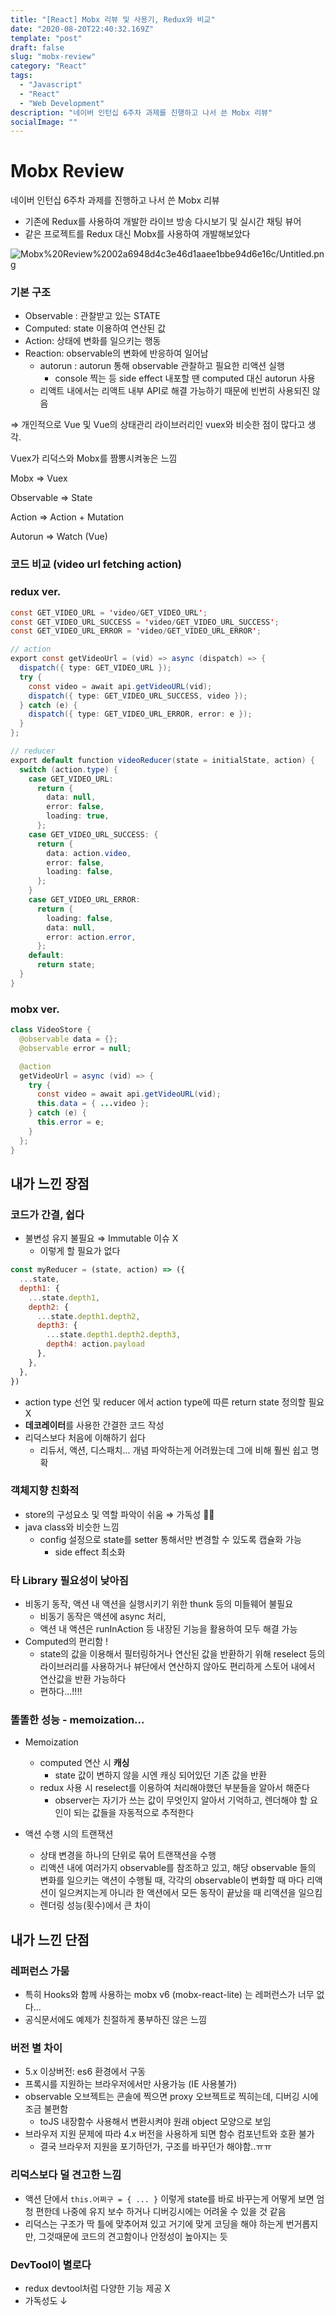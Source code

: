 ```yaml
---
title: "[React] Mobx 리뷰 및 사용기, Redux와 비교"
date: "2020-08-20T22:40:32.169Z"
template: "post"
draft: false
slug: "mobx-review"
category: "React"
tags:
  - "Javascript"
  - "React"
  - "Web Development"
description: "네이버 인턴십 6주차 과제를 진행하고 나서 쓴 Mobx 리뷰"
socialImage: ""
---
```

# Mobx Review

네이버 인턴십 6주차 과제를 진행하고 나서 쓴 Mobx 리뷰

- 기존에 Redux를 사용하여 개발한 라이브 방송 다시보기 및 실시간 채팅 뷰어
- 같은 프로젝트를 Redux 대신 Mobx를 사용하여 개발해보았다

![Mobx%20Review%2002a6948d4c3e46d1aaee1bbe94d6e16c/Untitled.png](Mobx%20Review%2002a6948d4c3e46d1aaee1bbe94d6e16c/Untitled.png)

### 기본 구조

- Observable : 관찰받고 있는 STATE
- Computed: state 이용하여 연산된 값
- Action: 상태에 변화를 일으키는 행동
- Reaction: observable의 변화에 반응하여 일어남
    - autorun : autorun 통해 observable 관찰하고 필요한 리액션 실행
        - console 찍는 등 side effect 내포할 땐 computed 대신 autorun 사용
    - 리액트 내에서는 리액트 내부 API로 해결 가능하기 때문에 빈번히 사용되진 않음

⇒ 개인적으로 Vue 및 Vue의 상태관리 라이브러리인 vuex와 비슷한 점이 많다고 생각.

Vuex가 리덕스와 Mobx를 짬뽕시켜놓은 느낌

Mobx ⇒ Vuex

Observable ⇒ State

Action ⇒ Action + Mutation 

Autorun ⇒ Watch (Vue)

### 코드 비교 (video url fetching action)

### redux ver.

```java
const GET_VIDEO_URL = 'video/GET_VIDEO_URL';
const GET_VIDEO_URL_SUCCESS = 'video/GET_VIDEO_URL_SUCCESS';
const GET_VIDEO_URL_ERROR = 'video/GET_VIDEO_URL_ERROR';

// action
export const getVideoUrl = (vid) => async (dispatch) => {
  dispatch({ type: GET_VIDEO_URL });
  try {
    const video = await api.getVideoURL(vid);
    dispatch({ type: GET_VIDEO_URL_SUCCESS, video });
  } catch (e) {
    dispatch({ type: GET_VIDEO_URL_ERROR, error: e });
  }
};

// reducer
export default function videoReducer(state = initialState, action) {
  switch (action.type) {
    case GET_VIDEO_URL:
      return {
        data: null,
        error: false,
        loading: true,
      };
    case GET_VIDEO_URL_SUCCESS: {
      return {
        data: action.video,
        error: false,
        loading: false,
      };
    }
    case GET_VIDEO_URL_ERROR:
      return {
        loading: false,
        data: null,
        error: action.error,
      };
    default:
      return state;
  }
}
```

### mobx ver.

```java
class VideoStore {
  @observable data = {};
  @observable error = null;

  @action
  getVideoUrl = async (vid) => {
    try {
      const video = await api.getVideoURL(vid);
      this.data = { ...video };
    } catch (e) {
      this.error = e;
    }
  };
}
```

## 내가 느낀 장점

### 코드가 간결, 쉽다

- 불변성 유지 불필요 ⇒ Immutable 이슈 X
    - 이렇게 할 필요가  없다

```jsx
const myReducer = (state, action) => ({
  ...state,
  depth1: {
    ...state.depth1,
    depth2: {
      ...state.depth1.depth2,
      depth3: {
        ...state.depth1.depth2.depth3,
        depth4: action.payload
      },
    },
  },
})
```

- action type 선언 및 reducer 에서 action type에 따른 return state 정의할 필요 X
- **데코레이터**를 사용한 간결한 코드 작성
- 리덕스보다 처음에 이해하기 쉽다
    - 리듀서, 액션, 디스패치... 개념 파악하는게 어려웠는데 그에 비해 훨씬 쉽고 명확

### 객체지향 친화적

- store의 구성요소 및 역할 파악이 쉬움 ⇒ 가독성  👍🏻
- java class와 비슷한 느낌
    - config 설정으로 state를 setter 통해서만 변경할 수 있도록 캡슐화 가능
        - side effect 최소화

### 타 Library 필요성이 낮아짐

- 비동기 동작, 액션 내 액션을 실행시키기 위한 thunk 등의 미들웨어 불필요
    - 비동기 동작은 액션에 async 처리,
    - 액션 내 액션은 runInAction 등 내장된 기능을 활용하여 모두 해결 가능
- Computed의 편리함 !
    - state의 값을 이용해서 필터링하거나 연산된 값을 반환하기 위해 reselect 등의 라이브러리를 사용하거나 뷰단에서 연산하지 않아도 편리하게 스토어 내에서 연산값을 반환 가능하다
    - 편하다...!!!!

### 똘똘한 성능 - memoization...

- Memoization
    - computed 연산 시 **캐싱**
        - state 값이 변하지 않을 시엔 캐싱 되어있던 기존 값을 반환
    - redux 사용 시 reselect를 이용하여 처리해야했던 부분들을 알아서 해준다
        - observer는 자기가 쓰는 값이 무엇인지 알아서 기억하고, 렌더해야 할 요인이 되는 값들을 자동적으로 추적한다

- 액션 수행 시의 트랜잭션
    - 상태 변경을 하나의 단위로 묶어 트랜잭션을 수행
    - 리액션 내에 여러가지 observable를 참조하고 있고, 해당 observable 들의 변화를 일으키는 액션이 수행될 때, 각각의 observable이 변화할 때 마다 리액션이 일으켜지는게 아니라 한 액션에서 모든 동작이 끝났을 때 리액션을 일으킴
    - 렌더링 성능(횟수)에서 큰 차이

## 내가 느낀 단점

### 레퍼런스 가뭄

- 특히 Hooks와 함께 사용하는 mobx v6 (mobx-react-lite) 는 레퍼런스가 너무 없다...
- 공식문서에도 예제가 친절하게 풍부하진 않은 느낌

### 버전 별 차이

- 5.x 이상버전: es6 환경에서 구동
- 프록시를 지원하는 브라우저에서만 사용가능 (IE 사용불가)
- observable 오브젝트는 콘솔에 찍으면 proxy 오브젝트로 찍히는데, 디버깅 시에 조금 불편함
    - toJS 내장함수 사용해서 변환시켜야 원래 object 모양으로 보임
- 브라우저 지원 문제에 따라 4.x 버전을 사용하게 되면 함수 컴포넌트와 호환 불가
    - 결국 브라우저 지원을 포기하던가, 구조를 바꾸던가 해야함..ㅠㅠ

### 리덕스보다 덜 견고한 느낌

- 액션 단에서 `this.어쩌구 = { ... }` 이렇게 state를 바로 바꾸는게 어떻게 보면 엄청 편한데 나중에 유지 보수 하거나 디버깅시에는 어려울 수 있을 것 같음
- 리덕스는 구조가 딱 틀에 맞추어져 있고 거기에 맞게 코딩을 해야 하는게 번거롭지만, 그것때문에 코드의 견고함이나 안정성이 높아지는 듯

### DevTool이 별로다

- redux devtool처럼 다양한 기능 제공 X
- 가독성도 ↓